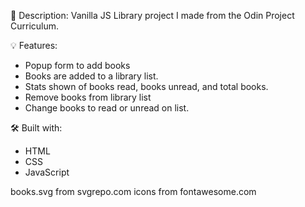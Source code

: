 📝 Description:
 Vanilla JS Library project I made from the Odin Project Curriculum.

💡 Features:
- Popup form to add books
- Books are added to a library list.
- Stats shown of books read, books unread, and total books.
- Remove books from library list
- Change books to read or unread on list. 

🛠️ Built with:
- HTML
- CSS
- JavaScript

books.svg from svgrepo.com
icons from fontawesome.com
